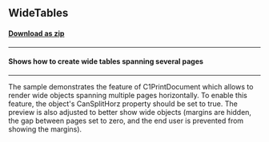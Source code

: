 ## WideTables
#### [Download as zip](https://grapecity.github.io/DownGit/#/home?url=https://github.com/GrapeCity/ComponentOne-WinForms-Samples/tree/master/NetFramework\Reports\C1Preview\CS\WideTables)
____
#### Shows how to create wide tables spanning several pages
____
The sample demonstrates the feature of C1PrintDocument which allows to render wide objects spanning multiple pages horizontally. To enable this feature, the object's CanSplitHorz property should be set to true. The preview is also adjusted to better show wide objects (margins are hidden, the gap between pages set to zero, and the end user is prevented from showing the margins). 